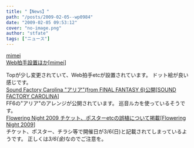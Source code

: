 ```yaml
---
title: "【News】"
path: "/posts/2009-02-05--wp0984"
date: "2009-02-05 09:53:12"
cover: "no-image.png"
author: "stfate"
tags: ["ニュース"]
---
```


<style type="text/css">
<!--
p {white-space: pre-wrap};
-->
</style>

<a class="topics" href="http://totsu-kuni.net/" target="_blank">mimei Web拍手設置ほか</a><span class="junre">[<a href="http://totsu-kuni.net/" target="_blank">mimei</a>]</span>
<div class="news">Topが少し変更されていて、Web拍手etcが設置されています。
ドット絵が良い感じです。</div>
<a class="topics" href="http://carolina.web.infoseek.co.jp/" target="_blank">Sound Factory Carolina "アリア"(from FINAL FANTASY  6)公開</a><span class="junre">[<a href="http://carolina.web.infoseek.co.jp/" target="_blank">SOUND FACTORY CAROLINA</a>]</span>
<div class="news">FF6の"アリア"のアレンジが公開されています。
巡音ルカを使っているそうです。</div>
<a class="topics" href="http://www.flowering-night.net/2009/index.htm" target="_blank">Flowering Night 2009 チケット、ポスターetcの誤植について掲載</a><span class="junre">[<a href="http://www.flowering-night.net/2009/index.htm" target="_blank">Flowering Night 2009</a>]</span>
<div class="news">チケット、ポスター、チラシ等で開催日が3/6(日)と記載されてしまっているようです。
正しくは<em>3/6(金)</em>なのでご注意を。</div>
